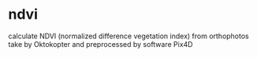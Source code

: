 ndvi
====

calculate NDVI (normalized difference vegetation index) from orthophotos take by Oktokopter and preprocessed by software Pix4D
